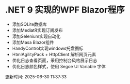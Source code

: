 # .NET 9 实现的WPF Blazor程序

- 添加SQLite数据库
- 添加MediatR实现订阅发布
- 添加Selenium实现自动化
- 添加Masa Blazor组件
- HandyControl实现windows托盘图标
- HtmlAgilityPack + HttpClient 解析网页元素
- 优化日志查看页面，采用控制台风格展示日志
- 优化日志颜色样式，使用 Segoe UI Variable 字体

更新时间: 2025-06-30 11:37:33

